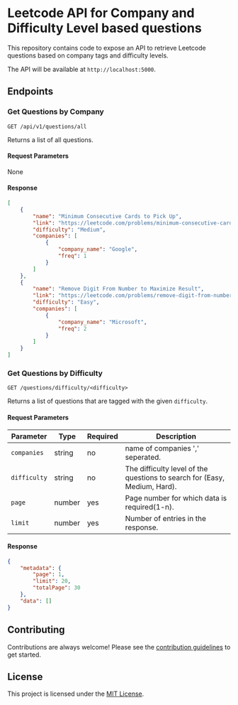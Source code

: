 # Leetcode API for Company and Difficulty Level based questions

This repository contains code to expose an API to retrieve Leetcode questions based on company tags and difficulty levels.

The API will be available at `http://localhost:5000`.

## Endpoints

### Get Questions by Company

```
GET /api/v1/questions/all
```

Returns a list of all questions.

#### Request Parameters

None

#### Response

```json
[
    {
        "name": "Minimum Consecutive Cards to Pick Up",
        "link": "https://leetcode.com/problems/minimum-consecutive-cards-to-pick-up/",
        "difficulty": "Medium",
        "companies": [
            {
                "company_name": "Google",
                "freq": 1
            }
        ]
    },
    {
        "name": "Remove Digit From Number to Maximize Result",
        "link": "https://leetcode.com/problems/remove-digit-from-number-to-maximize-result/",
        "difficulty": "Easy",
        "companies": [
            {
                "company_name": "Microsoft",
                "freq": 2
            }
        ]
    }
]
```

### Get Questions by Difficulty

```
GET /questions/difficulty/<difficulty>
```

Returns a list of questions that are tagged with the given `difficulty`.

#### Request Parameters

| Parameter | Type   | Required | Description                                   |
| --------- | ------ | -------- | --------------------------------------------- |
| `companies` | string | no | name of companies ',' seperated. |
| `difficulty` | string | no | The difficulty level of the questions to search for (Easy, Medium, Hard). |
| `page` | number | yes | Page number for which data is required(1-n). |
| `limit` | number | yes | Number of entries in the response. |

#### Response

```json
{
    "metadata": {
        "page": 1,
        "limit": 20,
        "totalPage": 30
    },
    "data": []
}
```

## Contributing

Contributions are always welcome! Please see the [contribution guidelines](CONTRIBUTING.md) to get started.

## License

This project is licensed under the [MIT License](LICENSE).